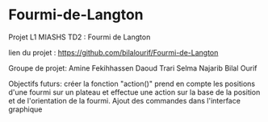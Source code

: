 # Fourmi-de-Langton
Projet L1 MIASHS TD2 : Fourmi de Langton 

lien du projet : https://github.com/bilalourif/Fourmi-de-Langton

Groupe de projet: 
Amine Fekihhassen
Daoud Trari
Selma Najarib
Bilal Ourif


Objectifs futurs: créer la fonction "action()" prend en compte les positions d'une fourmi sur un plateau et effectue une action sur la base de la position et de l'orientation de la fourmi. 
Ajout des commandes dans l'interface graphique
